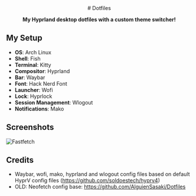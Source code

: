 <div align="center">
# Dotfiles

**My Hyprland desktop dotfiles with a custom theme switcher!**
</div>


## My Setup

* **OS**: Arch Linux
* **Shell**: Fish
* **Terminal**: Kitty
* **Compositor**: Hyprland
* **Bar**: Waybar
* **Font**: Hack Nerd Font
* **Launcher**: Wofi
* **Lock**: Hyprlock 
* **Session Management**: Wlogout
* **Notifications**: Mako


## Screenshots

![Fastfetch](https://github.com/tpaau-17DB/Dotfiles/blob/main/screenshots/fastfetch-screenshot-26.04.2025.png?raw=true)


## Credits

* Waybar, wofi, mako, hyprland and wlogout config files based on default HyprV config files (https://github.com/soldoestech/hyprv4)
* OLD: Neofetch config base: https://github.com/AlguienSasaki/Dotfiles
